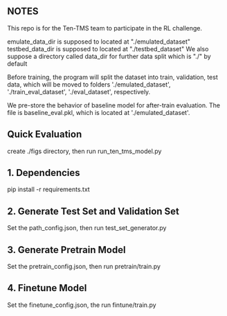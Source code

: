 ## NOTES
This repo is for the Ten-TMS team to participate in the RL challenge. 

emulate_data_dir is supposed to located at "./emulated_dataset"
testbed_data_dir is supposed to located at "./testbed_dataset"
We also suppose a directory called data_dir for further data split which is "./" by default

Before training, the program will split the dataset into train, validation, test data, which will be moved to folders './emulated_dataset', './train_eval_dataset', './eval_dataset', respectively. 

We pre-store the behavior of baseline model for after-train evaluation. The file is baseline_eval.pkl, which is located at './emulated_dataset'. 

## Quick Evaluation
create ./figs directory, then run run_ten_tms_model.py

## 1. Dependencies
pip install -r requirements.txt

## 2. Generate Test Set and Validation Set
Set the path_config.json, then run test_set_generator.py 

## 3. Generate Pretrain Model
Set the pretrain_config.json, then run pretrain/train.py

## 4. Finetune Model
Set the finetune_config.json, the run fintune/train.py


